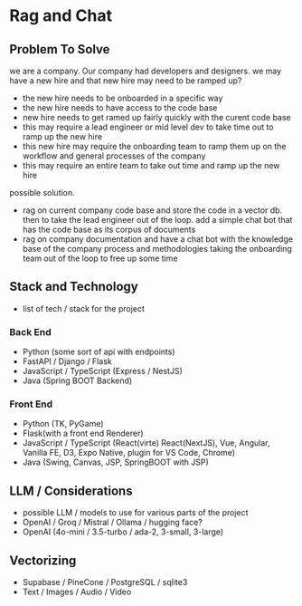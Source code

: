 # Rag and Chat
## Problem To Solve
we are a company. Our company had developers and designers. we may have a new hire and that new hire may need to be ramped up?
- the new hire needs to be onboarded in a specific way
- the new hire needs to have access to the code base
- new hire needs to get ramed up fairly quickly with the curent code base
- this may require a lead engineer or mid level dev to take time out to ramp up the new hire
- this new hire may require the onboarding team to ramp them up on the workflow and general processes of the company
- this may require an entire team to take out time and ramp up the new hire

possible solution.
- rag on current company code base and store the code in a vector db. then to take the lead engineer out of the loop. add a simple chat bot that has the code base as its corpus of documents
- rag on company documentation and have a chat bot with the knowledge base of the company process and methodologies taking the onboarding team out of the loop to free up some time

## Stack and Technology
- list of tech / stack for the project
### Back End
- Python (some sort of api with endpoints)
- FastAPI / Django / Flask
- JavaScript / TypeScript (Express / NestJS)
- Java (Spring BOOT Backend)
### Front End
- Python (TK, PyGame)
- Flask(with a front end Renderer)
- JavaScript / TypeScript (React(virte) React(NextJS), Vue, Angular, Vanilla FE, D3, Expo Native, plugin for VS Code, Chrome)
- Java (Swing, Canvas, JSP, SpringBOOT with JSP)
## LLM / Considerations
- possible LLM / models to use for various parts of the project
- OpenAI / Groq / Mistral / Ollama / hugging face?
- OpenAI (4o-mini / 3.5-turbo / ada-2, 3-small, 3-large)
## Vectorizing
- Supabase / PineCone / PostgreSQL / sqlite3
- Text / Images / Audio / Video